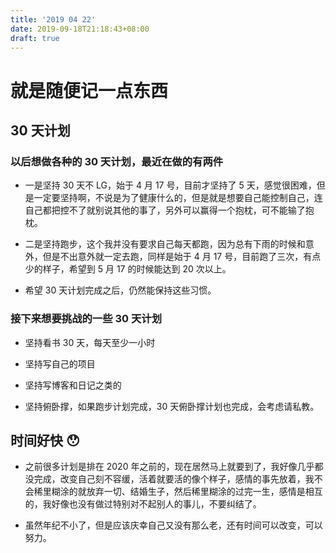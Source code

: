 ```yaml
---
title: '2019 04 22'
date: 2019-09-18T21:18:43+08:00
draft: true
---
```


# 就是随便记一点东西

## 30 天计划

### 以后想做各种的 30 天计划，最近在做的有两件

- 一是坚持 30 天不 LG，始于 4 月 17 号，目前才坚持了 5 天，感觉很困难，但是一定要坚持啊，不说是为了健康什么的，但是就是想要自己能控制自己，连自己都把控不了就别说其他的事了，另外可以赢得一个抱枕，可不能输了抱枕。

- 二是坚持跑步，这个我并没有要求自己每天都跑，因为总有下雨的时候和意外，但是不出意外就一定去跑，同样是始于 4 月 17 号，目前跑了三次，有点少的样子，希望到 5 月 17 的时候能达到 20 次以上。

- 希望 30 天计划完成之后，仍然能保持这些习惯。

### 接下来想要挑战的一些 30 天计划

- 坚持看书 30 天，每天至少一小时

- 坚持写自己的项目

- 坚持写博客和日记之类的

- 坚持俯卧撑，如果跑步计划完成，30 天俯卧撑计划也完成，会考虑请私教。

## 时间好快 😯

- 之前很多计划是排在 2020 年之前的，现在居然马上就要到了，我好像几乎都没完成，改变自己刻不容缓，活着就要活的像个样子，感情的事先放着，我不会稀里糊涂的就放弃一切、结婚生子，然后稀里糊涂的过完一生，感情是相互的，我好像也没有做过特别对不起别人的事儿，不要纠结了。

- 虽然年纪不小了，但是应该庆幸自己又没有那么老，还有时间可以改变，可以努力。
